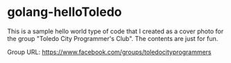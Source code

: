 # golang-helloToledo


This is a sample hello world type of code that I created as a cover photo for the group "Toledo City Programmer's Club".
The contents are just for fun.

Group URL: https://www.facebook.com/groups/toledocityprogrammers
